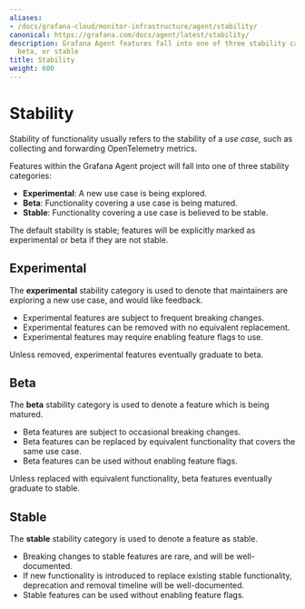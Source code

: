 ```yaml
---
aliases:
- /docs/grafana-cloud/monitor-infrastructure/agent/stability/
canonical: https://grafana.com/docs/agent/latest/stability/
description: Grafana Agent features fall into one of three stability categories, experimental,
  beta, or stable
title: Stability
weight: 600
---
```


# Stability

Stability of functionality usually refers to the stability of a _use case,_
such as collecting and forwarding OpenTelemetry metrics.

Features within the Grafana Agent project will fall into one of three stability
categories:

* **Experimental**: A new use case is being explored.
* **Beta**: Functionality covering a use case is being matured.
* **Stable**: Functionality covering a use case is believed to be stable.

The default stability is stable; features will be explicitly marked as
experimental or beta if they are not stable.

## Experimental

The **experimental** stability category is used to denote that maintainers are
exploring a new use case, and would like feedback.

* Experimental features are subject to frequent breaking changes.
* Experimental features can be removed with no equivalent replacement.
* Experimental features may require enabling feature flags to use.

Unless removed, experimental features eventually graduate to beta.

## Beta

The **beta** stability category is used to denote a feature which is being
matured.

* Beta features are subject to occasional breaking changes.
* Beta features can be replaced by equivalent functionality that covers the
  same use case.
* Beta features can be used without enabling feature flags.

Unless replaced with equivalent functionality, beta features eventually
graduate to stable.

## Stable

The **stable** stability category is used to denote a feature as stable.

* Breaking changes to stable features are rare, and will be well-documented.
* If new functionality is introduced to replace existing stable functionality,
  deprecation and removal timeline will be well-documented.
* Stable features can be used without enabling feature flags.
